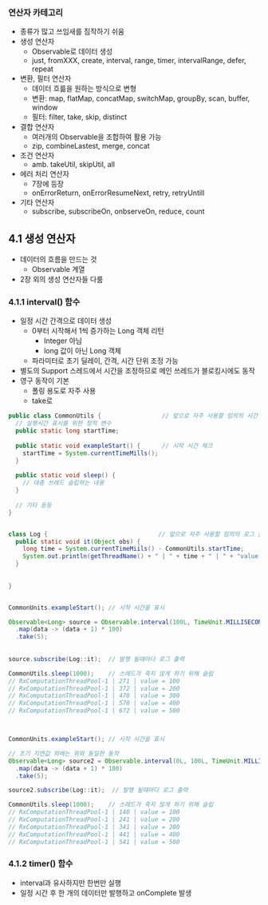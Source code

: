 ### 연산자 카테고리
- 종류가 많고 쓰임새를 짐작하기 쉬움
- 생성 연산자
  - Observable로 데이터 생성
  - just, fromXXX, create, interval, range, timer, intervalRange, defer, repeat
- 변환, 필터 연산자
  - 데이터 흐륾을 원하는 방식으로 변형
  - 변환: map, flatMap, concatMap, switchMap, groupBy, scan, buffer, window
  - 필터: filter, take, skip, distinct
- 결합 연산자
  - 여러개의 Observable을 조합하여 활용 가능
  - zip, combineLastest, merge, concat
- 조건 연산자
  - amb. takeUtil, skipUtil, all
- 에러 처리 연산자
  - 7장에 등장
  - onErrorReturn, onErrorResumeNext, retry, retryUntill
- 기타 연산자
  - subscribe, subscribeOn, onbserveOn, reduce, count
  
  
## 4.1 생성 연산자
- 데이터의 흐름을 만드는 것
  - Observable 계열
- 2장 외의 생성 연산자들 다룸

### 4.1.1 interval() 함수
- 일정 시간 간격으로 데이터 생성
  - 0부터 시작해서 1씩 증가하는 Long 객체 리턴
    - Integer 아님
    - long 값이 아닌 Long 객체
  - 파라미터로 초기 딜레이, 간격, 시간 단위 조정 가능
- 별도의 Support 스레드에서 시간을 조정하므로 메인 쓰레드가 블로킹시에도 동작
- 영구 동작이 기본
  - 폴링 용도로 자주 사용
  - take로 
```java
public class CommonUtils {                 // 앞으로 자주 사용할 임의의 시간 측정 클래스
  // 실행시간 표시를 위한 정적 변수
  public static long startTime;
  
  public static void exampleStart() {      // 시작 시간 체크
    startTime = System.currentTimeMills();
  }
  
  public static void sleep() {
    // 대충 쓰레드 슬립하는 내용
  }
  
  // 기타 등등
}


class Log {                               // 앞으로 자주 사용할 임의의 로그 클래스
  public static void it(Object obs) {
    long time = System.currentTimeMiils() - CommonUtils.startTime;
    System.out.println(getThreadName() + " | " + time + " | " + "value = " + obj; // 로그를 출력: "동작스레드 | 시간 | 값" 형태
  }
  
  
}


CommonUnits.exampleStart(); // 시작 시간을 표시

Observable<Long> source = Observable.interval(100L, TimeUnit.MILLISECONDS)       // 100ms 마다 동작 (초기 지연값도 100ms)
  .map(data -> (data + 1) * 100)                                                 // (값 + 1) * 100 을 리턴
  .take(5);                                                                      // 5개만 출력하고 종료
  
  
source.subscribe(Log::it);  // 발행 될때마다 로그 출력

CommonUtils.sleep(1000);    // 스레드가 죽지 않게 하기 위해 슬립
// RxComputationThreadPool-1 | 271 | value = 100
// RxComputationThreadPool-1 | 372 | value = 200
// RxComputationThreadPool-1 | 470 | value = 300
// RxComputationThreadPool-1 | 570 | value = 400
// RxComputationThreadPool-1 | 672 | value = 500



CommonUnits.exampleStart(); // 시작 시간을 표시

// 초기 지연값 외에는 위와 동일한 동작
Observable<Long> source2 = Observable.interval(0L, 100L, TimeUnit.MILLISECONDS)  // 초기 지연시간이 0이고 100ms 마다 동작
  .map(data -> (data + 1) * 100)                                                 // (값 + 1) * 100 을 리턴
  .take(5);                                                                      // 5개만 출력하고 종료

source2.subscribe(Log::it);  // 발행 될때마다 로그 출력

CommonUtils.sleep(1000);    // 스레드가 죽지 않게 하기 위해 슬립
// RxComputationThreadPool-1 | 140 | value = 100
// RxComputationThreadPool-1 | 241 | value = 200
// RxComputationThreadPool-1 | 341 | value = 300
// RxComputationThreadPool-1 | 441 | value = 400
// RxComputationThreadPool-1 | 541 | value = 500
```


### 4.1.2 timer() 함수
- interval과 유사하지만 한번만 실행
- 일정 시간 후 한 개의 데이터만 발행하고 onComplete 발생


